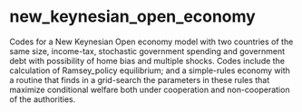 # new_keynesian_open_economy
Codes for a New Keynesian Open economy model with two countries of the same size, income-tax, stochastic government spending and government debt with possibility of home bias and multiple shocks. Codes include the calculation of Ramsey_policy equilibrium; and a simple-rules economy with a routine that finds in a grid-search the parameters in these rules that maximize conditional welfare both under cooperation and non-cooperation of the authorities.
